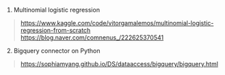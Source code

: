 1. Multinomial logistic regression

  > https://www.kaggle.com/code/vitorgamalemos/multinomial-logistic-regression-from-scratch
  > https://blog.naver.com/comnenus_/222625370541


2. Bigquery connector on Python

  > https://sophiamyang.github.io/DS/dataaccess/bigquery/bigquery.html
